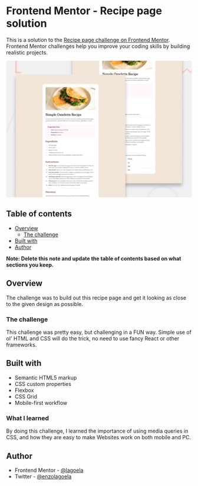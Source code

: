 # Frontend Mentor - Recipe page solution

This is a solution to the [Recipe page challenge on Frontend Mentor](https://www.frontendmentor.io/challenges/recipe-page-KiTsR8QQKm). Frontend Mentor challenges help you improve your coding skills by building realistic projects. 


![Design preview for the Recipe page coding challenge](./design/desktop-preview.jpg)

## Table of contents

- [Overview](#overview)
  - [The challenge](#the-challenge)
- [Built with](#built-with)
- [Author](#author)

**Note: Delete this note and update the table of contents based on what sections you keep.**

## Overview

The challenge was to build out this recipe page and get it looking as close to the given design as possible.

### The challenge

This challenge was pretty easy, but challenging in a FUN way.
Simple use of ol' HTML and CSS will do the trick, no need to use fancy React or other frameworks.

## Built with

- Semantic HTML5 markup
- CSS custom properties
- Flexbox
- CSS Grid
- Mobile-first workflow

### What I learned

By doing this challenge, I learned the importance of using media queries in CSS, and how they are easy to make Websites work on both mobile and PC.

## Author

- Frontend Mentor - [@lagoela](https://www.frontendmentor.io/profile/lagoela)
- Twitter - [@enzolagoela](https://www.twitter.com/enzolagoela)
